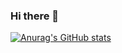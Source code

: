 ### Hi there 👋
[![Anurag's GitHub stats](https://github-readme-stats.vercel.app/api?username=ThomasGerrish)](https://github.com/anuraghazra/github-readme-stats)
<!--
**ThomasGerrish/ThomasGerrish** is a ✨ _special_ ✨ repository because its `README.md` (this file) appears on your GitHub profile.

Here are some ideas to get you started:

- 🔭 I’m currently working on ...
- 🌱 I’m currently learning ...
- 👯 I’m looking to collaborate on ...
- 🤔 I’m looking for help with ...
- 💬 Ask me about ...
- 📫 How to reach me: ...
- 😄 Pronouns: ...
- ⚡ Fun fact: ...
-->
